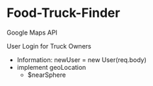 # Food-Truck-Finder

Google Maps API

User Login for Truck Owners
  - Information: newUser = new User(req.body)
  - implement geoLocation
    - $nearSphere
